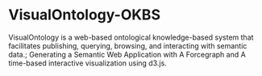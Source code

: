 # VisualOntology-OKBS
VisualOntology is a web-based ontological knowledge-based system that facilitates publishing, querying, browsing, and interacting with semantic data.; Generating a Semantic Web Application with A Forcegraph and A time-based interactive visualization using d3.js.
